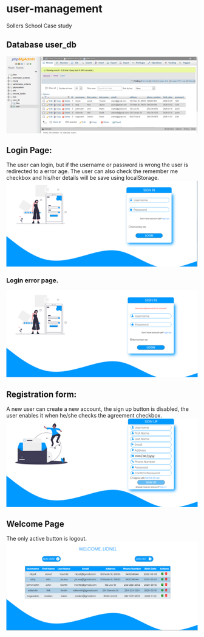 # user-management
Sollers School Case study
## Database user_db
![User Database](https://github.com/Nkyoli/user-management/blob/master/images/userDatabase.PNG)
## Login Page:
The user can login, but if the username or password is wrong the user is redirected to a error age.
The user can also check the remember me checkbox and his/her details will be save using localStorage.
![Login Page](https://github.com/Nkyoli/user-management/blob/master/images/loginPage.PNG)
### Login error page.
![Login Error Page](https://github.com/Nkyoli/user-management/blob/master/images/loginErrorPage.PNG)
## Registration form:
A new user can create a new account, the sign up button is disabled, the user enables it when he/she checks the agreement checkbox.
![Registration Form](https://github.com/Nkyoli/user-management/blob/master/images/signUpPage.PNG)
## Welcome Page
The only active button is logout.
![Welcome page](https://github.com/Nkyoli/user-management/blob/master/images/welcomePage.PNG)
